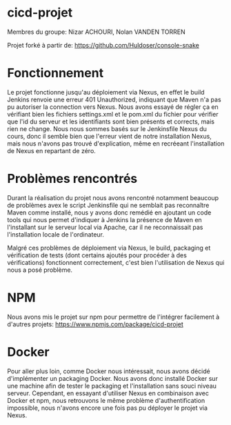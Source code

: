 # cicd-projet

Membres du groupe: Nizar ACHOURI, Nolan VANDEN TORREN

Projet forké à partir de: https://github.com/Huldoser/console-snake

# Fonctionnement

Le projet fonctionne jusqu'au déploiement via Nexus, en effet le build Jenkins renvoie une erreur 401 Unauthorized, indiquant que Maven n'a pas pu autoriser la connection vers Nexus. Nous avons essayé de régler ça en vérifiant bien les fichiers settings.xml et le pom.xml du fichier pour vérifier que l'id du serveur et les identifiants sont bien présents et corrects, mais rien ne change. Nous nous sommes basés sur le Jenkinsfile Nexus du cours, donc il semble bien que l'erreur vient de notre installation Nexus, mais nous n'avons pas trouvé d'explication, même en recréeant l'installation de Nexus en repartant de zéro.

# Problèmes rencontrés

Durant la réalisation du projet nous avons rencontré notamment beaucoup de problèmes avex le script Jenkinsfile qui ne semblait pas reconnaître Maven comme installé, nous y avons donc remédié en ajoutant un code tools qui nous permet d'indiquer à Jenkins la présence de Maven en l'installant sur le serveur local via Apache, car il ne reconnaissait pas l'installation locale de l'ordinateur.

Malgré ces problèmes de déploiement via Nexus, le build, packaging et vérification de tests (dont certains ajoutés pour procéder à des vérifications) fonctionnent correctement, c'est bien l'utilisation de Nexus qui nous a posé problème.


# NPM 

Nous avons mis le projet sur npm pour permettre de l'intégrer facilement à d'autres projets:
https://www.npmjs.com/package/cicd-projet

# Docker 

Pour aller plus loin, comme Docker nous intéressait, nous avons décidé d'implémenter un packaging Docker. Nous avons donc installé Docker sur une machine afin de tester le packaging et l'installation sans souci niveau serveur. Cependant, en essayant d'utiliser Nexus en combinaison avec Docker et npm, nous retrouvons le même problème d'authentification impossible, nous n'avons encore une fois pas pu déployer le projet via Nexus.
